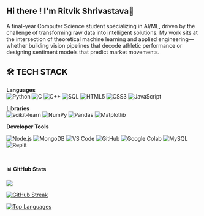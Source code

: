 ## Hi there ! I'm Ritvik Shrivastava👋
A final-year Computer Science student specializing in AI/ML, driven by the challenge of transforming raw data into intelligent solutions. My work sits at the intersection of theoretical machine learning and applied engineering—whether building vision pipelines that decode athletic performance or designing sentiment models that predict market movements.


## 🛠️ TECH STACK

**Languages**  
![Python](https://img.shields.io/badge/Python-3776AB?style=for-the-badge&logo=python&logoColor=white)
![C](https://img.shields.io/badge/C-A8B9CC?style=for-the-badge&logo=c&logoColor=black)
![C++](https://img.shields.io/badge/C++-00599C?style=for-the-badge&logo=c%2B%2B&logoColor=white)
![SQL](https://img.shields.io/badge/SQL-4479A1?style=for-the-badge&logo=mysql&logoColor=white)
![HTML5](https://img.shields.io/badge/HTML5-E34F26?style=for-the-badge&logo=html5&logoColor=white)
![CSS3](https://img.shields.io/badge/CSS3-1572B6?style=for-the-badge&logo=css3&logoColor=white)
![JavaScript](https://img.shields.io/badge/JavaScript-F7DF1E?style=for-the-badge&logo=javascript&logoColor=black)

**Libraries**  
![scikit-learn](https://img.shields.io/badge/scikit--learn-F7931E?style=for-the-badge&logo=scikit-learn&logoColor=white)
![NumPy](https://img.shields.io/badge/NumPy-013243?style=for-the-badge&logo=numpy&logoColor=white)
![Pandas](https://img.shields.io/badge/Pandas-150458?style=for-the-badge&logo=pandas&logoColor=white)
![Matplotlib](https://img.shields.io/badge/Matplotlib-11557C?style=for-the-badge&logo=matplotlib&logoColor=white)

**Developer Tools**  

![Node.js](https://img.shields.io/badge/Node.js-339933?style=for-the-badge&logo=node.js&logoColor=white)
![MongoDB](https://img.shields.io/badge/MongoDB-47A248?style=for-the-badge&logo=mongodb&logoColor=white)
![VS Code](https://img.shields.io/badge/VS_Code-007ACC?style=for-the-badge&logo=visual-studio-code&logoColor=white)
![GitHub](https://img.shields.io/badge/GitHub-181717?style=for-the-badge&logo=github&logoColor=white)
![Google Colab](https://img.shields.io/badge/Colab-F9AB00?style=for-the-badge&logo=google-colab&logoColor=white)
![MySQL](https://img.shields.io/badge/MySQL-4479A1?style=for-the-badge&logo=mysql&logoColor=white)
![Replit](https://img.shields.io/badge/Replit-6E40C9?style=for-the-badge&logo=replit&logoColor=white)

&nbsp;
<p align="center">

**📊 GitHub Stats**

![](https://github-readme-stats.vercel.app/api?username=ritvik412&theme=radical&hide_border=false&include_all_commits=false&count_private=false)<br/>
<!-- Vercel demo -->
[![GitHub Streak](https://streak-stats.vercel.app/?user=ritvik412&theme=radical&hide_border=false)](https://git.io/streak-stats)
<br/>
<!-- Top Languages -->
[![Top Languages](https://github-readme-stats.vercel.app/api/top-langs/?username=ritvik412&layout=compact&theme=radical&hide_border=false&langs_count=8)](https://github.com/ritvik412)
